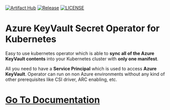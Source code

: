 [![Artifact Hub](https://img.shields.io/endpoint?url=https://artifacthub.io/badge/repository/azure-keyvault-secret-operator)](https://artifacthub.io/packages/search?repo=azure-keyvault-secret-operator)
[![Release](https://img.shields.io/github/v/release/btungut/azure-keyvault-secret-operator?include_prereleases&style=plastic)](https://github.com/btungut/azure-keyvault-secret-operator/releases/tag/1.7.0)
[![LICENSE](https://img.shields.io/github/license/btungut/azure-keyvault-secret-operator?style=plastic)](https://github.com/btungut/azure-keyvault-secret-operator/blob/master/LICENSE)

# Azure KeyVault Secret Operator for Kubernetes
Easy to use kubernetes operator which is able to **sync all of the Azure KeyVault contents** into your Kubernetes cluster with **only one manifest**. 

All you need to have a **Service Principal** which is used to access **Azure KeyVault**.
Operator can run on non Azure environments without any kind of other prerequisites like CSI driver, ARC enabling, etc.

# [Go To Documentation](https://btungut.github.io/kubernetes-azure-keyvault-secret-operator/)
